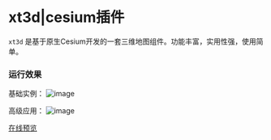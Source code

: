 # xt3d|cesium插件
 
 `xt3d` 是基于原生Cesium开发的一套三维地图组件。功能丰富，实用性强，使用简单。 

 
### 运行效果  
 基础实例：
 ![image](http://211.149.185.229:8081/assets/jcsl.jpg) 
 
  高级应用：
 ![image](http://211.149.185.229:8081/assets/gjyy.jpg) 
 

 [在线预览]( http://211.149.185.229:8080/) 
 